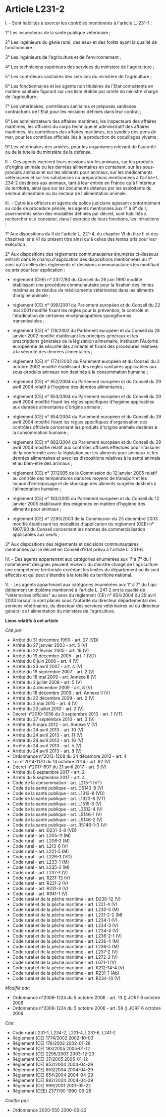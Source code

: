 # Article L231-2

I. - Sont habilités à exercer les contrôles mentionnés à l'article L. 231-1 :

1° Les inspecteurs de la santé publique vétérinaire ;

2° Les ingénieurs du génie rural, des eaux et des forêts ayant la qualité de fonctionnaire ;

3° Les ingénieurs de l'agriculture et de l'environnement ;

4° Les techniciens supérieurs des services du ministère de l'agriculture ;

5° Les contrôleurs sanitaires des services du ministère de l'agriculture ;

6° Les fonctionnaires et les agents non titulaires de l'Etat compétents en matière sanitaire figurant sur une liste établie
par arrêté du ministre chargé de l'agriculture ;

7° Les vétérinaires, contrôleurs sanitaires et préposés sanitaires contractuels de l'Etat pour les missions définies dans
leur contrat ;

8° Les administrateurs des affaires maritimes, les inspecteurs des affaires maritimes, les officiers du corps technique et
administratif des affaires maritimes, les contrôleurs des affaires maritimes, les syndics des gens de mer, pour les contrôles
officiels liés à la production de coquillages vivants ;

9° Les vétérinaires des armées, pour les organismes relevant de l'autorité ou de la tutelle du ministère de la défense.

II. - Ces agents exercent leurs missions sur les animaux, sur les produits d'origine animale ou les denrées alimentaires en
contenant, sur les sous-produits animaux et sur les aliments pour animaux, sur les médicaments vétérinaires et sur les
substances ou préparations mentionnées à l'article L. 234-2 destinées aux animaux, tant à leur entrée en France qu'à
l'intérieur du territoire, ainsi que sur les documents détenus par les exploitants du secteur alimentaire ou du secteur de
l'alimentation animale.

III. - Outre les officiers et agents de police judiciaire agissant conformément au code de procédure pénale, les agents
mentionnés aux 1° à 8° du I, assermentés selon des modalités définies par décret, sont habilités à rechercher et à constater,
dans l'exercice de leurs fonctions, les infractions :

1° Aux dispositions du II de l'article L. 221-4, du chapitre VI du titre II et des chapitres Ier à VI du présent titre ainsi
qu'à celles des textes pris pour leur exécution ;

2° Aux dispositions des règlements communautaires énumérés ci-dessous entrant dans le champ d'application des dispositions
mentionnées au 1° ainsi qu'à celles des règlements et décisions communautaires les modifiant ou pris pour leur application :

- règlement (CEE) n° 2377/90 du Conseil du 26 juin 1990 modifié établissant une procédure communautaire pour la fixation des
limites maximales de résidus de médicaments vétérinaires dans les aliments d'origine animale ;

- règlement (CE) n° 999/2001 du Parlement européen et du Conseil du 22 mai 2001 modifié fixant les règles pour la prévention,
le contrôle et l'éradication de certaines encéphalopathies spongiformes transmissibles ;

- règlement (CE) n° 178/2002 du Parlement européen et du Conseil du 28 janvier 2002 modifié établissant les principes
généraux et les prescriptions générales de la législation alimentaire, instituant l'Autorité européenne de sécurité des
aliments et fixant des procédures relatives à la sécurité des denrées alimentaires ;

- règlement (CE) n° 1774/2002 du Parlement européen et du Conseil du 3 octobre 2002 modifié établissant des règles sanitaires
applicables aux sous-produits animaux non destinés à la consommation humaine ;

- règlement (CE) n° 852/2004 du Parlement européen et du Conseil du 29 avril 2004 relatif à l'hygiène des denrées
alimentaires ;

- règlement (CE) n° 853/2004 du Parlement européen et du Conseil du 29 avril 2004 modifié fixant les règles spécifiques
d'hygiène applicables aux denrées alimentaires d'origine animale ;

- règlement (CE) n° 854/2004 du Parlement européen et du Conseil du 29 avril 2004 modifié fixant les règles spécifiques
d'organisation des contrôles officiels concernant les produits d'origine animale destinés à la consommation humaine ;

- règlement (CE) n° 882/2004 du Parlement européen et du Conseil du 29 avril 2004 modifié relatif aux contrôles officiels
effectués pour s'assurer de la conformité avec la législation sur les aliments pour animaux et les denrées alimentaires et
avec les dispositions relatives à la santé animale et au bien-être des animaux ;

- règlement (CE) n° 37/2005 de la Commission du 12 janvier 2005 relatif au contrôle des températures dans les moyens de
transport et les locaux d'entreposage et de stockage des aliments surgelés destinés à l'alimentation humaine ;

- règlement (CE) n° 183/2005 du Parlement européen et du Conseil du 12 janvier 2005 établissant des exigences en matière
d'hygiène des aliments pour animaux ;

- règlement (CE) n° 2295/2003 de la Commission du 23 décembre 2003 modifié établissant les modalités d'application du
règlement (CEE) n° 1907/90 du Conseil concernant les normes de commercialisation applicables aux oeufs ;

3° Aux dispositions des règlements et décisions communautaires mentionnés par le décret en Conseil d'Etat prévu à l'article
L. 231-6.

IV. - Des agents appartenant aux catégories énumérées aux 1° à 7° du I nommément désignés peuvent recevoir du ministre chargé
de l'agriculture une compétence territoriale excédant les limites du département où ils sont affectés et qui peut s'étendre à
la totalité du territoire national.

V. - Les agents appartenant aux catégories énumérées aux 1° à 7° du I qui détiennent un diplôme mentionné à l'article L.
241-2 ont la qualité de "vétérinaires officiels" au sens du règlement (CE) n° 854/2004 du 29 avril 2004 lorsqu'ils sont
placés sous l'autorité du directeur départemental des services vétérinaires, du directeur des services vétérinaires ou du
directeur général de l'alimentation du ministère de l'agriculture.

**Liens relatifs à cet article**

_Cité par_:

  - Arrêté du 31 décembre 1990 - art. 27 (VD)
  - Arrêté du 27 janvier 2003 - art. 5 (V)
  - Arrêté du 22 février 2005 - art. 16 (V)
  - Arrêté du 19 décembre 2005 - art. 1 (VD)
  - Arrêté du 8 juin 2006 - art. 4 (V)
  - Arrêté du 23 avril 2007 - art. 4 (V)
  - Arrêté du 19 septembre 2007 - art. 2 (V)
  - Arrêté du 18 mai 2009 - art. Annexe II (V)
  - Arrêté du 2 juillet 2009 - art. 5 (V)
  - Arrêté du 4 décembre 2009 - art. 8 (V)
  - Arrêté du 18 décembre 2009 - art. Annexe II (V)
  - Arrêté du 22 décembre 2009 - art. 2 (V)
  - Arrêté du 3 mai 2010 - art. 4 (V)
  - Arrêté du 23 juillet 2010 - art. 2 (V)
  - Décret n°2010-1056 du 3 septembre 2010 - art. 1 (VT)
  - Arrêté du 27 septembre 2010 - art. 3 (V)
  - Arrêté du 9 mars 2012 - art. Annexe V (V)
  - Arrêté du 24 avril 2013 - art. 10 (V)
  - Arrêté du 24 avril 2013 - art. 11 (V)
  - Arrêté du 24 avril 2013 - art. 16 (V)
  - Arrêté du 24 avril 2013 - art. 5 (V)
  - Arrêté du 24 avril 2013 - art. 8 (V)
  - Ordonnance n°2013-1208 du 24 décembre 2013 - art. 4
  - Loi n°2014-1170 du 13 octobre 2014 - art. 92 (V)
  - Décret n°2017-607 du 21 avril 2017 - art. 3 (V)
  - Arrêté du 8 septembre 2017 - art. 2
  - Arrêté du 8 septembre 2017 - art. 4
  - Code de la consommation - art. L215-1 (VT)
  - Code de la santé publique - art. D5143-8 (V)
  - Code de la santé publique - art. L1313-8 (VD)
  - Code de la santé publique - art. L1323-6 (VT)
  - Code de la santé publique - art. L1515-6 (V)
  - Code de la santé publique - art. L3512-4 (V)
  - Code de la santé publique - art. L5146-1 (V)
  - Code de la santé publique - art. L5146-2 (V)
  - Code de la santé publique - art. R5146-1-3 (V)
  - Code rural - art. D231-3-8 (VD)
  - Code rural - art. L205-11 (M)
  - Code rural - art. L206-2 (M)
  - Code rural - art. L213-6 (V)
  - Code rural - art. L221-5 (M)
  - Code rural - art. L226-3 (VD)
  - Code rural - art. L233-1 (M)
  - Code rural - art. L235-2 (M)
  - Code rural - art. L237-1 (V)
  - Code rural - art. R231-13 (V)
  - Code rural - art. R231-2 (V)
  - Code rural - art. R231-3 (V)
  - Code rural - art. R941-1 (V)
  - Code rural et de la pêche maritime - art. D236-12 (V)
  - Code rural et de la pêche maritime - art. L221-4 (V)
  - Code rural et de la pêche maritime - art. L230-5 (M)
  - Code rural et de la pêche maritime - art. L231-2-2 (M)
  - Code rural et de la pêche maritime - art. L234-1 (V)
  - Code rural et de la pêche maritime - art. L234-3 (V)
  - Code rural et de la pêche maritime - art. L234-4 (V)
  - Code rural et de la pêche maritime - art. L236-2-1 (V)
  - Code rural et de la pêche maritime - art. L236-4 (M)
  - Code rural et de la pêche maritime - art. L236-5 (M)
  - Code rural et de la pêche maritime - art. L237-2 (V)
  - Code rural et de la pêche maritime - art. L272-2 (V)
  - Code rural et de la pêche maritime - art. L671-1 (V)
  - Code rural et de la pêche maritime - art. R212-14-4 (V)
  - Code rural et de la pêche maritime - art. R231-1 (Ab)
  - Code rural et de la pêche maritime - art. R234-10 (V)

_Modifié par_:

  - Ordonnance n°2006-1224 du 5 octobre 2006 - art. 13 () JORF 6 octobre 2006
  - Ordonnance n°2006-1224 du 5 octobre 2006 - art. 58 () JORF 6 octobre 2006

_Cite_:

  - Code rural L231-1, L234-2, L221-4, L231-6, L241-2
  - Règlement (CE) 1774/2002 2002-10-03
  - Règlement (CE) 178/2002 2002-01-28
  - Règlement (CE) 183/2005 2005-01-12
  - Règlement (CE) 2295/2003 2003-12-23
  - Règlement (CE) 37/2005 2005-01-12
  - Règlement (CE) 852/2004 2004-04-29
  - Règlement (CE) 853/2004 2004-04-29
  - Règlement (CE) 854/2004 2004-04-29
  - Règlement (CE) 882/2004 2004-04-29
  - Règlement (CE) 999/2001 2001-05-22
  - Règlement (CEE) 2377/90 1990-06-26

_Codifié par_:

  - Ordonnance 2000-550 2000-06-22
